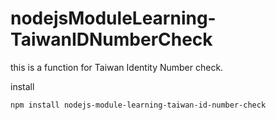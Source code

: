 # nodejsModuleLearning-TaiwanIDNumberCheck
this is a function for Taiwan Identity Number check.

install
```
npm install nodejs-module-learning-taiwan-id-number-check
```
